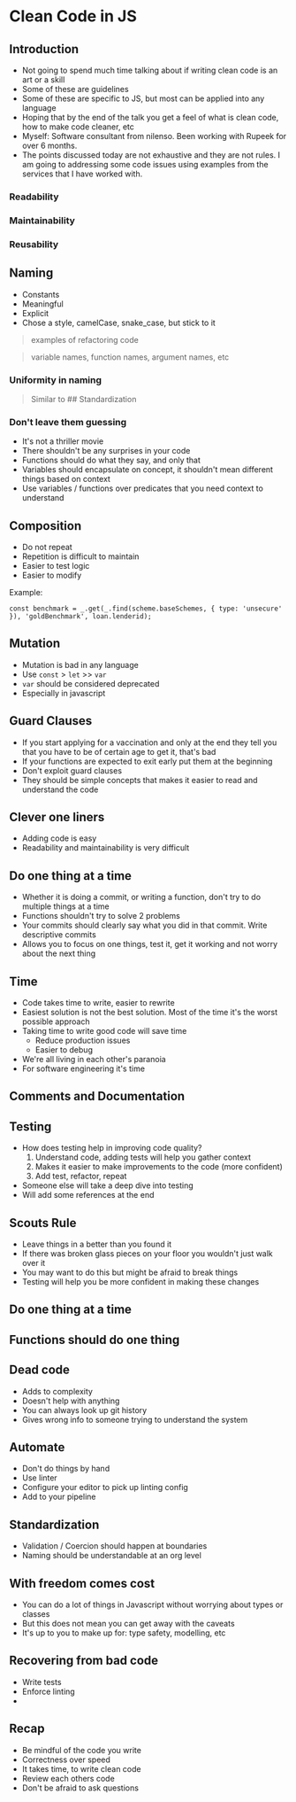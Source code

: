 # Clean Code in JS

## Introduction
- Not going to spend much time talking about if writing clean code is an art or a skill
- Some of these are guidelines
- Some of these are specific to JS, but most can be applied into any language
- Hoping that by the end of the talk you get a feel of what is clean code, how to make code cleaner, etc
- Myself: Software consultant from nilenso. Been working with Rupeek for over 6 months.
- The points discussed today are not exhaustive and they are not rules. I am going to addressing some code issues using examples from the services that I have worked with.


### Readability

### Maintainability

### Reusability

## Naming
- Constants
- Meaningful
- Explicit
- Chose a style, camelCase, snake_case, but stick to it

> examples of refactoring code

> variable names, function names, argument names, etc

### Uniformity in naming
> Similar to ## Standardization

### Don't leave them guessing
- It's not a thriller movie
- There shouldn't be any surprises in your code
- Functions should do what they say, and only that
- Variables should encapsulate on concept, it shouldn't mean different things based on context
- Use variables / functions over predicates that you need context to understand

## Composition
- Do not repeat
- Repetition is difficult to maintain
- Easier to test logic
- Easier to modify

Example:

```
const benchmark = _.get(_.find(scheme.baseSchemes, { type: 'unsecure' }), 'goldBenchmark', loan.lenderid);
```

## Mutation
- Mutation is bad in any language
- Use `const` > `let` >> `var`
- `var` should be considered deprecated
- Especially in javascript

## Guard Clauses
- If you start applying for a vaccination and only at the end they tell you that you have to be of certain age to get it, that's bad
- If your functions are expected to exit early put them at the beginning
- Don't exploit guard clauses
- They should be simple concepts that makes it easier to read and understand the code

## Clever one liners
- Adding code is easy
- Readability and maintainability is very difficult

## Do one thing at a time
- Whether it is doing a commit, or writing a function, don't try to do multiple things at a time
- Functions shouldn't try to solve 2 problems
- Your commits should clearly say what you did in that commit. Write descriptive commits
- Allows you to focus on one things, test it, get it working and not worry about the next thing

## Time
- Code takes time to write, easier to rewrite
- Easiest solution is not the best solution. Most of the time it's the worst possible approach
- Taking time to write good code will save time
  - Reduce production issues
  - Easier to debug
- We're all living in each other's paranoia
- For software engineering it's time

## Comments and Documentation

## Testing
- How does testing help in improving code quality?
  1. Understand code, adding tests will help you gather context
  2. Makes it easier to make improvements to the code (more confident)
  3. Add test, refactor, repeat
- Someone else will take a deep dive into testing
- Will add some references at the end

## Scouts Rule
- Leave things in a better than you found it
- If there was broken glass pieces on your floor you wouldn't just walk over it
- You may want to do this but might be afraid to break things
- Testing will help you be more confident in making these changes

## Do one thing at a time

## Functions should do one thing

## Dead code
- Adds to complexity
- Doesn't help with anything
- You can always look up git history
- Gives wrong info to someone trying to understand the system

## Automate
- Don't do things by hand
- Use linter
- Configure your editor to pick up linting config
- Add to your pipeline

## Standardization
- Validation / Coercion should happen at boundaries
- Naming should be understandable at an org level

## With freedom comes cost
- You can do a lot of things in Javascript without worrying about types or classes
- But this does not mean you can get away with the caveats
- It's up to you to make up for: type safety, modelling, etc

## Recovering from bad code
- Write tests
- Enforce linting
-

## Recap
- Be mindful of the code you write
- Correctness over speed
- It takes time, to write clean code
- Review each others code
- Don't be afraid to ask questions
